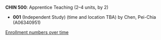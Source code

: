 **CHIN 500**: Apprentice Teaching (2–4 units, by 2)

- **001** (Independent Study) (time and location TBA) by Chen, Pei-Chia (A06340951)

[Enrollment numbers over time](./CHIN500.tsv)
